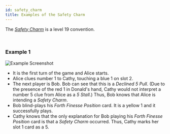 ```yaml
---
id: safety_charm
title: Examples of the Safety Charm
---
```


The *[Safety Charm](/extras/charms.md#the-safety-charm-declined-5-pull)* is a level 19 convention.

<br />

### Example 1

![Example Screenshot](/img/examples/safety_charm.png)

- It is the first turn of the game and Alice starts.
- Alice clues number 1 to Cathy, touching a blue 1 on slot 2.
- The next player is Bob. Bob can see that this is a *Declined 5 Pull*. (Due to the presence of the red 1 in Donald's hand, Cathy would not interpret a number 5 clue from Alice as a *5 Stall*.) Thus, Bob knows that Alice is intending a *Safety Charm*.
- Bob blind-plays his *Forth Finesse Position* card. It is a yellow 1 and it successfully plays.
- Cathy knows that the only explanation for Bob playing his *Forth Finesse Position* card is that a *Safety Charm* occurred. Thus, Cathy marks her slot 1 card as a 5.

